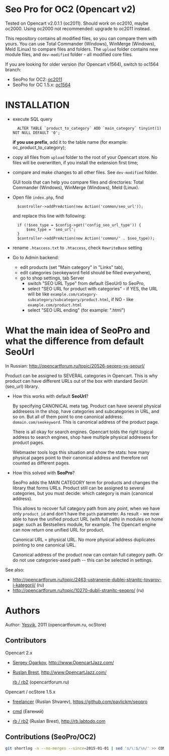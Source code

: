 # Seo Pro for OC2 (Opencart v2)

Tested on Opencart v2.0.1.1 (oc2011).
Should work on oc2010, maybe oc2000. Using oc2000 not recommended: upgrade to oc2011 instead.

This repository contains all modified files, so you can compare them with yours.
You can use Total Commander (Windows), WinMerge (Windows), Meld (Linux) to compare
files and folders. The `upload` folder contains new module files, and `dev-modified`
folder - all modified core files.

If you are looking for older version (for Opencart v1564), switch to oc1564 branch:

* SeoPro for OC2: [oc2011](https://github.com/rb2/opencart-seopro/tree/oc2011)
* SeoPro for OC 1.5.x: [oc1564](https://github.com/rb2/opencart-seopro/tree/oc1564)


# INSTALLATION

* execute SQL query

        ALTER TABLE `product_to_category` ADD `main_category` tinyint(1) NOT NULL DEFAULT '0';

    **if you use prefix**, add it to the table name (for example: oc_product_to_category);

* copy all files from `upload` folder to the root of your Opencart store.
    No files will be overwritten, if you install the extension first time;

* compare and make changes to all other files. See `dev-modified` folder.

    GUI tools that can help you compare files and directories:
    Total Commander (Windows), WinMerge (Windows), Meld (Linux).

* Open file `index.php`, find

        $controller->addPreAction(new Action('common/seo_url'));

    and replace this line with following:

        if (!$seo_type = $config->get('config_seo_url_type')) {
            $seo_type = 'seo_url';
        }
        $controller->addPreAction(new Action('common/' . $seo_type));

* rename `.htaccess.txt` to `.htaccess`, check `RewriteBase` setting

* Go to Admin backend:
    * edit products (set "Main category" in "Links" tab),
    * edit categories (seokeyword field should be filled everywhere),
    * go to shop settings, tab Server
        - switch "SEO URL Type" from default (SeoUrl) to SeoPro,
        - select "SEO URL for product with categories" - if YES, the URL will be
            like `example.com/category-subcategory/subcategory/product.html`,
            if NO - like `example.com/product.html`
        - select "SEO URL ending" (for example: ".html")


# What the main idea of SeoPro and what the difference from default SeoUrl

In Russian: <http://opencartforum.ru/topic/20526-seopro-vs-seourl/>

Product can be assigned to SEVERAL categories in Opencart. This is why product
can have different URLs out of the box with standard SeoUrl (seo_url) library.

*   How this works with default **SeoUrl**?

    By specifying CANONICAL meta tag. Product can have several physical
    addresess in the shop, have categories and subcategories in URL, and so on.
    But all of them point to one canonical address: `domain.com/seokeyword`.
    This is canonical address of the product page.

    There is all okay for search engines. Opencart tolds the right logical
    address to search engines, shop have multiple physical addresess for product
    pages.

    Webmaster tools logs this situation and show the stats: how many physical
    pages point to their canonical address and therefore not counted as
    different pages.

*  How this solved with **SeoPro**?

    SeoPro adds the MAIN CATEGORY term for products and changes the library that
    forms URLs. Product still can be assigned to several categories, but you
    must decide: which category is main (canonical address).

    This allows to recover full category path from any point, when we have only
    `product_id` and don't have the `path` parameter. As result - we now able to
    have the unified product URL (with full path) in modules on home page: such
    as Bestsellers module, for example. The Opencart engine can now return one
    unified URL for product.

    Canonical URL = physical URL. No more physical address duplicates pointing
    to one canonical URL.

    Canonical address of the product now can contain full category path. Or do
    not use categories-ased path -- this can be selected in settings.

See also:

* <http://opencartforum.ru/topic/2463-ustranenie-dublei-stranitc-tovarov-i-kategorii/> (ru)
* <http://opencartforum.ru/topic/10270-dubli-stranitc-seopro/> (ru)




# Authors

Author: [Yesvik](http://opencartforum.ru/user/6876-yesvik/), 2011
(opencartforum.ru, ocStore)

## Contributors

Opencart 2.x

*   [Sergey Ogarkov](https://github.com/ose1955/), <http://www.OpencartJazz.com/>

*   [Ruslan Brest](http://rb.labtodo.com), <http://www.OpencartJazz.com/>

    [rb / rb2](https://opencartforum.com/user/10112-rb2/) (opencartforum.ru)



Opencart / ocStore 1.5.x

*   [freelancer](https://opencartforum.com/user/12381-freelancer/)
    (Ruslan Shvarev), <https://github.com/pavlickm/seopro>

*   [cmd](https://opencartforum.com/user/20535-cmd/)
    (Евгений)

*   [rb / rb2](https://opencartforum.com/user/10112-rb2/)
    (Ruslan Brest), <http://rb.labtodo.com>


## Contributions (SeoPro/OC2)

````sh
git shortlog -n --no-merges --since=2015-01-01 | sed 's/\:$/\n/' >> CONTRIBUTORS.md
````
